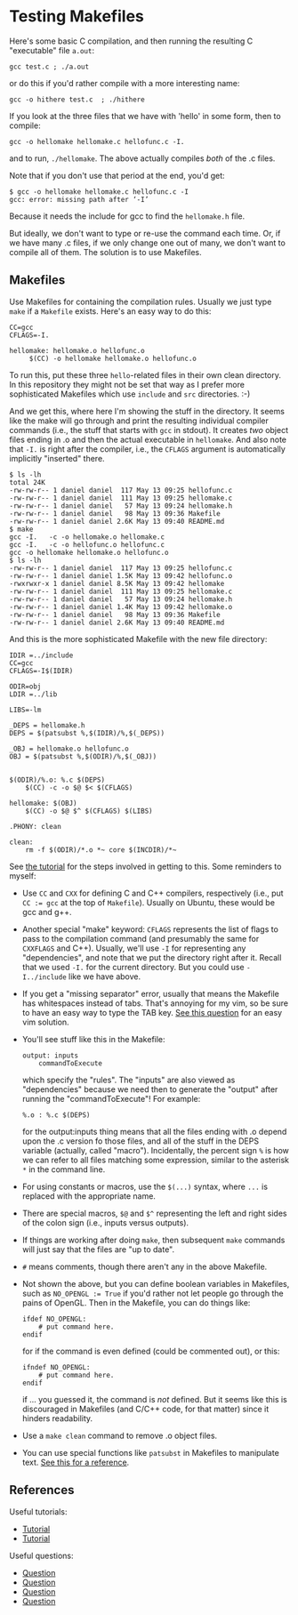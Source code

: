 # Testing Makefiles

Here's some basic C compilation, and then running the resulting C "executable"
file `a.out`:

```
gcc test.c ; ./a.out
```

or do this if you'd rather compile with a more interesting name:

```
gcc -o hithere test.c  ; ./hithere
```

If you look at the three files that we have with 'hello' in some form, then to
compile:

```
gcc -o hellomake hellomake.c hellofunc.c -I.
```

and to run, `./hellomake`. The above actually compiles *both* of the .c files.

Note that if you don't use that period at the end, you'd get:

```
$ gcc -o hellomake hellomake.c hellofunc.c -I
gcc: error: missing path after ‘-I’
```

Because it needs the include for gcc to find the `hellomake.h` file.

But ideally, we don't want to type or re-use the command each time. Or, if we
have many .c files, if we only change one out of many, we don't want to compile
all of them. The solution is to use Makefiles.


## Makefiles

Use Makefiles for containing the compilation rules. Usually we just type `make`
if a `Makefile` exists. Here's an easy way to do this:

```
CC=gcc
CFLAGS=-I.

hellomake: hellomake.o hellofunc.o
     $(CC) -o hellomake hellomake.o hellofunc.o
```

To run this, put these three `hello`-related files in their own clean
directory. In this repository they might not be set that way as I prefer more
sophisticated Makefiles which use `include` and `src` directories. :-)

And we get this, where here I'm showing the stuff in the directory. It seems
like the make will go through and print the resulting individual compiler
commands (i.e., the stuff that starts with `gcc` in stdout). It creates *two*
object files ending in .o and then the actual executable in `hellomake`. And
also note that `-I.` is right after the compiler, i.e., the `CFLAGS` argument
is automatically implicitly "inserted" there.

```
$ ls -lh
total 24K
-rw-rw-r-- 1 daniel daniel  117 May 13 09:25 hellofunc.c
-rw-rw-r-- 1 daniel daniel  111 May 13 09:25 hellomake.c
-rw-rw-r-- 1 daniel daniel   57 May 13 09:24 hellomake.h
-rw-rw-r-- 1 daniel daniel   98 May 13 09:36 Makefile
-rw-rw-r-- 1 daniel daniel 2.6K May 13 09:40 README.md
$ make
gcc -I.   -c -o hellomake.o hellomake.c
gcc -I.   -c -o hellofunc.o hellofunc.c
gcc -o hellomake hellomake.o hellofunc.o
$ ls -lh
-rw-rw-r-- 1 daniel daniel  117 May 13 09:25 hellofunc.c
-rw-rw-r-- 1 daniel daniel 1.5K May 13 09:42 hellofunc.o
-rwxrwxr-x 1 daniel daniel 8.5K May 13 09:42 hellomake
-rw-rw-r-- 1 daniel daniel  111 May 13 09:25 hellomake.c
-rw-rw-r-- 1 daniel daniel   57 May 13 09:24 hellomake.h
-rw-rw-r-- 1 daniel daniel 1.4K May 13 09:42 hellomake.o
-rw-rw-r-- 1 daniel daniel   98 May 13 09:36 Makefile
-rw-rw-r-- 1 daniel daniel 2.6K May 13 09:40 README.md
```

And this is the more sophisticated Makefile with the new file directory:

```
IDIR =../include
CC=gcc
CFLAGS=-I$(IDIR)

ODIR=obj
LDIR =../lib

LIBS=-lm

_DEPS = hellomake.h
DEPS = $(patsubst %,$(IDIR)/%,$(_DEPS))

_OBJ = hellomake.o hellofunc.o
OBJ = $(patsubst %,$(ODIR)/%,$(_OBJ))


$(ODIR)/%.o: %.c $(DEPS)
	$(CC) -c -o $@ $< $(CFLAGS)

hellomake: $(OBJ)
	$(CC) -o $@ $^ $(CFLAGS) $(LIBS)

.PHONY: clean

clean:
	rm -f $(ODIR)/*.o *~ core $(INCDIR)/*~
```

See [the tutorial][1] for the steps involved in getting to this. Some reminders
to myself:

- Use `CC` and `CXX` for defining C and C++ compilers, respectively (i.e., put
  `CC := gcc` at the top of `Makefile`). Usually on Ubuntu, these would be gcc
  and g++.

- Another special "make" keyword: `CFLAGS` represents the list of flags to pass
  to the compilation command (and presumably the same for `CXXFLAGS` and C++).
  Usually, we'll use `-I` for representing any "dependencies", and note that we
  put the directory right after it. Recall that we used `-I.` for the current
  directory. But you could use `-I../include` like we have above.

- If you get a "missing separator" error, usually that means the Makefile has
  whitespaces instead of tabs. That's annoying for my vim, so be sure to have
  an easy way to type the TAB key. [See this question][4] for an easy vim
  solution.

- You'll see stuff like this in the Makefile:
  ```
  output: inputs
      commandToExecute
  ```
  which specify the "rules". The "inputs" are also viewed as "dependencies"
  because we need then to generate the "output" after running the
  "commandToExecute"! For example:

  ```
  %.o : %.c $(DEPS)
  ```

  for the output:inputs thing means that all the files ending with .o depend
  upon the .c version fo those files, and all of the stuff in the DEPS variable
  (actually, called "macro"). Incidentally, the percent sign `%` is how we can
  refer to all files matching some expression, similar to the asterisk `*` in
  the command line.

- For using constants or macros, use the `$(...)` syntax, where `...` is
  replaced with the appropriate name.

- There are special macros, `$@` and `$^` representing the left and right sides
  of the colon sign (i.e., inputs versus outputs).

- If things are working after doing `make`, then subsequent `make` commands
  will just say that the files are "up to date".

- `#` means comments, though there aren't any in the above Makefile.

- Not shown the above, but you can define boolean variables in Makefiles, such
  as `NO_OPENGL := True` if you'd rather not let people go through the pains of
  OpenGL. Then in the Makefile, you can do things like:

  ```
  ifdef NO_OPENGL:
      # put command here.
  endif
  ```

  for if the command is even defined (could be commented out), or this:

  ```
  ifndef NO_OPENGL:
      # put command here.
  endif
  ```

  if ... you guessed it, the command is *not* defined. But it seems like this
  is discouraged in Makefiles (and C/C++ code, for that matter) since it
  hinders readability.

- Use a `make clean` command to remove .o object files.

- You can use special functions like `patsubst` in Makefiles to manipulate
  text. [See this for a reference][6].



## References

Useful tutorials:

- [Tutorial][1]
- [Tutorial][5]

Useful questions:

- [Question][2]
- [Question][3]
- [Question][7]
- [Question][8]

[1]:http://www.cs.colby.edu/maxwell/courses/tutorials/maketutor/
[2]:https://stackoverflow.com/questions/653807/determining-c-executable-name
[3]:https://stackoverflow.com/questions/920413/make-error-missing-separator
[4]:https://stackoverflow.com/questions/4781070/how-to-insert-tab-character-when-expandtab-option-is-on-in-vim
[5]:http://www.cs.ucr.edu/~nael/cs153/lectures/C-tutorial/makefile.html
[6]:https://stackoverflow.com/questions/32176074/function-patsubst-in-makefile
[7]:https://stackoverflow.com/questions/448910/what-is-the-difference-between-the-gnu-makefile-variable-assignments-a
[8]:https://stackoverflow.com/questions/2145590/what-is-the-purpose-of-phony-in-a-makefile?rq=1

